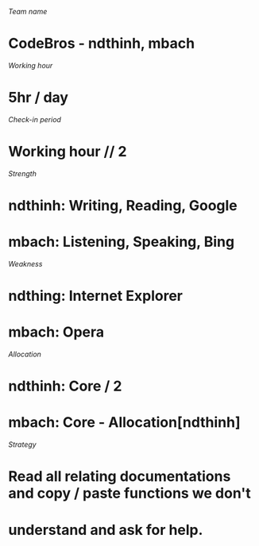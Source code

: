*Team name*
# CodeBros - ndthinh, mbach
*Working hour*
# 5hr / day
*Check-in period*
# Working hour // 2
*Strength*
# ndthinh:  Writing, Reading, Google
# mbach:  Listening, Speaking, Bing
*Weakness*
# ndthing:  Internet Explorer
# mbach:  Opera
*Allocation*
# ndthinh:  Core / 2
# mbach:  Core - Allocation[ndthinh]
*Strategy*
# Read all relating documentations and copy / paste functions we don't
# understand and ask for help.
